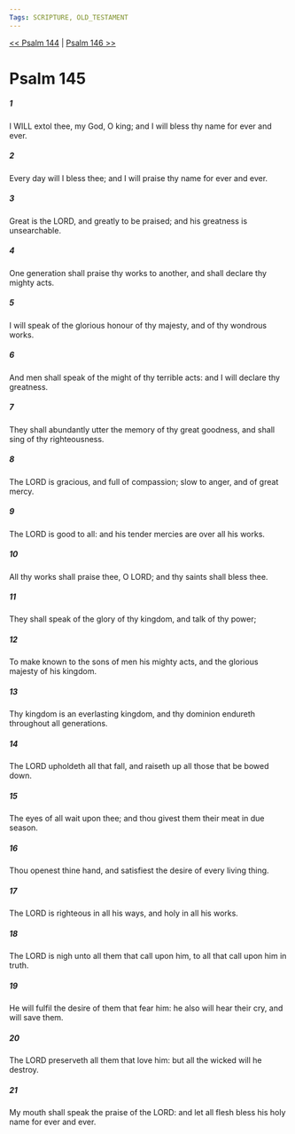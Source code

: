 ```yaml
---
Tags: SCRIPTURE, OLD_TESTAMENT
---
```


[<< Psalm 144](OLD_TESTAMENT/19_Psalms/Psalm_144.md) | [Psalm 146 >>](OLD_TESTAMENT/19_Psalms/Psalm_146.md)

# Psalm 145

##### 1
 I WILL extol thee, my God, O king; and I will bless thy name for ever and ever.
##### 2
 Every day will I bless thee; and I will praise thy name for ever and ever.
##### 3
 Great is the LORD, and greatly to be praised; and his greatness is unsearchable.
##### 4
 One generation shall praise thy works to another, and shall declare thy mighty acts.
##### 5
 I will speak of the glorious honour of thy majesty, and of thy wondrous works.
##### 6
 And men shall speak of the might of thy terrible acts: and I will declare thy greatness.
##### 7
 They shall abundantly utter the memory of thy great goodness, and shall sing of thy righteousness.
##### 8
 The LORD is gracious, and full of compassion; slow to anger, and of great mercy.
##### 9
 The LORD is good to all: and his tender mercies are over all his works.
##### 10
 All thy works shall praise thee, O LORD; and thy saints shall bless thee.
##### 11
 They shall speak of the glory of thy kingdom, and talk of thy power;
##### 12
 To make known to the sons of men his mighty acts, and the glorious majesty of his kingdom.
##### 13
 Thy kingdom is an everlasting kingdom, and thy dominion endureth throughout all generations.
##### 14
 The LORD upholdeth all that fall, and raiseth up all those that be bowed down.
##### 15
 The eyes of all wait upon thee; and thou givest them their meat in due season.
##### 16
 Thou openest thine hand, and satisfiest the desire of every living thing.
##### 17
 The LORD is righteous in all his ways, and holy in all his works.
##### 18
 The LORD is nigh unto all them that call upon him, to all that call upon him in truth.
##### 19
 He will fulfil the desire of them that fear him: he also will hear their cry, and will save them.
##### 20
 The LORD preserveth all them that love him: but all the wicked will he destroy.
##### 21
 My mouth shall speak the praise of the LORD: and let all flesh bless his holy name for ever and ever.
